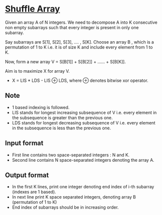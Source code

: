 # [Shuffle Array][link]

Given an array A of N integers. We need to decompose A into K consecutive non empty subarrays such that every integer is present in only one subarray.

Say subarrays are S[1], S[2], S[3], .... , S[K]. Choose an array B , which is a permutation of 1 to K i.e. it is of size K and include every element from 1 to K.

Now, form a new array V = S[B[1]] + S[B[2]] + ...... + S[B[K]].

Aim is to maximize X for array V.

- X = LIS \* LDS - LIS ⊕ LDS, where ⊕ denotes bitwise xor operator.

## Note

- 1 based indexing is followed.
- LIS stands for longest increasing subsequence of V i.e. every element in the subsequence is greater than the previous one.
- LDS stands for longest decreasing subsequence of V i.e. every element in the subsequence is less than the previous one.

## Input format

- First line contains two space-separated integers : N and K.
- Second line contains N space-separated integers denoting the array A.

## Output format

- In the first K lines, print one integer denoting end index of i-th subarray (indexes are 1 based).
- In next line print K space separated integers, denoting array B (permutation of 1 to K)
- End index of subarrays should be in increasing order.

[link]: https://www.hackerearth.com/practice/algorithms/greedy/basics-of-greedy-algorithms/practice-problems/approximate/shuffle-array-3df1e5bb/
